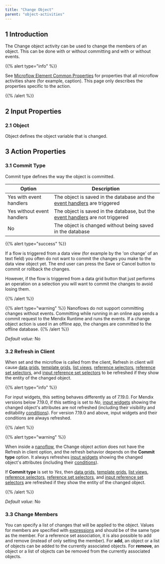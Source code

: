 ```yaml
---
title: "Change Object"
parent: "object-activities"
---
```


## 1 Introduction

The Change object activity can be used to change the members of an object. This can be done with or without committing and with or without events.

{{% alert type="info" %}}

See [Microflow Element Common Properties](microflow-element-common-properties) for properties that all microflow activities share (for example, caption). This page only describes the properties specific to the action.

{{% /alert %}}

## 2 Input Properties

### 2.1 Object

Object defines the object variable that is changed.

## 3 Action Properties

### 3.1 Commit Type

Commit type defines the way the object is committed.

| Option | Description |
| --- | --- |
| Yes with event handlers | The object is saved in the database and the [event handlers](event-handlers) are triggered |
| Yes without event handlers | The object is saved in the database, but the [event handlers](event-handlers) are not triggered |
| No | The object is changed without being saved in the database |

{{% alert type="success" %}}

If a flow is triggered from a data view (for example by the 'on change' of an text field) you often do not want to commit the changes you make to the data view object yet. The end user can press the Save or Cancel button to commit or rollback the changes.

However, if the flow is triggered from a data grid button that just performs an operation on a selection you will want to commit the changes to avoid losing them.

{{% /alert %}}

{{% alert type="warning" %}}
Nanoflows do not support committing changes without events. Committing while running in an online app sends a commit request to the Mendix Runtime and runs the events. If a change object action is used in an offline app, the changes are committed to the offline database.
{{% /alert %}}

_Default value:_ No

### 3.2 Refresh in Client

When set and the microflow is called from the client, Refresh in client will cause [data grids](data-grid), [template grids](template-grid), [list views](list-view), [reference selectors](reference-selector), [reference set selectors](reference-set-selector), and [input reference set selectors](input-reference-set-selector) to be refreshed if they show the entity of the changed object.

{{% alert type="info" %}}

For input widgets, this setting behaves differently as of 7.19.0. For Mendix versions below 7.19.0, if this setting is set to *No*, [input widgets](input-widgets) showing the changed object's attributes are not refreshed (including their visibility and editability [conditions](conditions)). For version 7.19.0 and above, input widgets and their conditions are always refreshed.

{{% /alert %}}

{{% alert type="warning" %}}

When inside a [nanoflow](nanoflows), the Change object action does not have the Refresh in client option, and the refresh behavior depends on the **Commit type** option. It always refreshes [input widgets](input-widgets) showing the changed object's attributes (including their [conditions](conditions)).

If **Commit type** is set to *Yes*, then [data grids](data-grid), [template grids](template-grid), [list views](list-view), [reference selectors](reference-selector), [reference set selectors](reference-set-selector), and [input reference set selectors](input-reference-set-selector) are refreshed if they show the entity of the changed object.

{{% /alert %}}

_Default value_: No

### 3.3 Change Members

You can specify a list of changes that will be applied to the object. Values for members are specified with [expressions](expressions) and should be of the same type as the member. For a reference set association, it is also possible to add and remove (instead of only setting the member). For **add**, an object or a list of objects can be added to the currently associated objects. For **remove**, an object or a list of objects can be removed from the currently associated objects.
